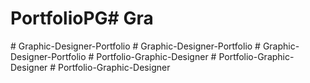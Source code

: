 # PortfolioPG#   G r a  
 #   G r a p h i c - D e s i g n e r - P o r t f o l i o  
 #   G r a p h i c - D e s i g n e r - P o r t f o l i o  
 #   G r a p h i c - D e s i g n e r - P o r t f o l i o  
 #   P o r t f o l i o - G r a p h i c - D e s i g n e r  
 #   P o r t f o l i o - G r a p h i c - D e s i g n e r  
 #   P o r t f o l i o - G r a p h i c - D e s i g n e r  
 
